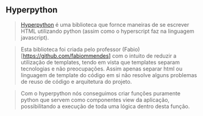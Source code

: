 ## Hyperpython

> [Hyperpython](https://github.com/fabiommendes/hyperpython) é uma biblioteca que fornce maneiras de se escrever HTML utilizando python (assim como o hyperscript faz na linguagem javascript).

> Esta biblioteca foi criada pelo professor (Fabio)[https://github.com/fabiommendes] com o intuito de reduzir a utilização de templates, tendo em vista que templates separam tecnologias e não preocupações. Assim apenas separar html ou linguagem de template do código em si não resolve alguns problemas de reuso de código e arquitetura do projeto.

> Com o hyperpython nós conseguimos criar funções puramente python que servem como componentes view da aplicação, possibilitando a execução de toda uma lógica dentro desta função.

